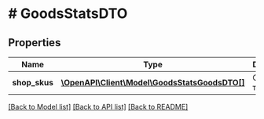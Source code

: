 # # GoodsStatsDTO

## Properties

Name | Type | Description | Notes
------------ | ------------- | ------------- | -------------
**shop_skus** | [**\OpenAPI\Client\Model\GoodsStatsGoodsDTO[]**](GoodsStatsGoodsDTO.md) | Список товаров. |

[[Back to Model list]](../../README.md#models) [[Back to API list]](../../README.md#endpoints) [[Back to README]](../../README.md)
